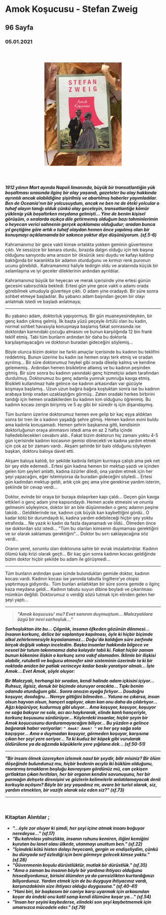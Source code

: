   
# Amok Koşucusu - Stefan Zweig
## 96 Sayfa
### 05.01.2021
  
<br>

  <p align="center" style="padding: 10px">
    <img alt="Amok-Koşucusu" src="../images/35_amok_kosucusu.jpg" width="250">
    <br>

<br>
<br>






***1912 yılının Mart ayında Napoli limanında,  büyük bir transatlantiğin yük boşaltması sırasında ilginç bir olay yaşandı, gazeteler bu olay hakkında ayrıntılı ancak olabildiğine şişirilmiş ve abartılmış haberler yayımladılar. Ben de Oceania'nın bir yolcusuydum, ancak ne ben ne de öteki yolcular o tuhaf olayın tanığı olduk çünkü olay geceleyin, transatlantiğe kömür yüklenip yük boşaltırken meydana gelmişti... Yine de benim kişisel görüşüm, o sıralarda açıkça dile getirmemiş olduğum bazı tahminlerimin o heyecan verici sahnenin gerçek açıklaması olduğudur; aradan bunca yıl geçtiğine göre artık o tuhaf olaydan hemen önce yapılmış olan bir konuşmayı açıklamamda bir sakınca yoktur diye düşünüyorum. (sf.5-6)***

Kahramanımız bir gece vakti kimse ortalıkta yokken geminin güvertesine çıktı. Ve sessizce bir kenara oturdu, birazda dalgın olduğu için tek başına olduğunu sanıyordu ama ansızın bir öksürük sesi duydu ve kafayı kaldırıp baktığında bir karanlıkta bir adamın oturduğunu ve kırmızı renk puronun ucunu görebildi.. Kahramanımız haliyle tedirgin oldu ve aralarında küçük bir selamlaşma ve iyi geceler dileklerinin ardından ayrıldılar.

Kahramanımız büyük bir heyecan ve merak içerisinde yine ertesi günün gecesini sabırsızlıkla bekledi. Ertesi gün yine gece vakti o adamı orada görebilmek umuduyla güverteye çıktı. O adam yine oradaydı. Bir süre sonra sohbet etmeye başladılar. Bu yabancı adam başından geçen bir olayı anlatmak istedi ve başladı anlatmaya;

____

Bu yabancı adam, doktorluk yapıyormuş. Bir gün muaneyesindeyken, bir genç kadın çıkmış gelmiş. İlk başta yüzü peçeyle örtülü olan bu kadın, normal sohbet havasıyla konuşmaya başlamış fakat sonrasında ise doktordan karnındaki çocuğu almasını ve bunun karşılığında 12 bin frank teklif etmiş. Tabi tüm bunların ardından bir daha bu doktorla karşılaşmayacağını ve doktorun buradan gideceğini söylemiş...

Böyle olunca bizim doktor ise farklı amaçlar içerisinde bu kadının bu teklifini reddetmiş. Bunun üzerine bu kadın ise hemen orayı terk etmiş ve oradan ayrılmış... Bir süre doktorumuz heykel gibi orada dikelip kalmış ve kendine gelememiş.. Ardından hemen bisikletine atlamış ve bu kadının peşinden gitmiş. Bir süre sonra bu kadının yanındaki genç hizmetçisi adam tarafından durdulmuş. Doktorumuz bu genç adamla yumruk yumruğa kavga etmiş. Bisikleti kullanılmaz hale gelince ise kadının arkasından var gücüyle koşmaya başlamış.. Uzun uzun bağıra bağıra koştuktan sonra ise bu kadının arabaya binip oradan uzaklaştığını görmüş.. Zaten oradaki herkes birbirini tandığı için hemen oradakilerden bu kadının kim olduğunu öğrenmiş. Bu kadının kocası zengin biriymiş ve 5 ay gibi bir süredir iş için dışarıdaymış.

Tüm bunların üzerine doktorumuz hemen eve gelip bir kaç eşya aldıktan sonra bir tren ile o kadının yaşadığı şehre gitmiş. Hemen kadının evini buldu ama kadınla konuşamadı. Hemen şehrin başkanına gitti, kendisinin doktorluğunun oraya alınmasını istedi ama en az 2 hafta içinde halledebilecekleri cevabını aldı..  Fakat bizim doktorun hiç zamanı yoktu 4-5 gün içerisinde kadının kocasının gemisi dönecekti ve kadına yardım etmek için çok az bir zamanı vardı.. Akşam şehirde bir balo olduğunu söyleyen başkan, doktoru baloya davet etti.

Akşam baloya katıldı, bir şekilde kadınla iletişim kurmaya çalıştı ama pek net bir şey elde edemedi.. Ertesi gün kadına hemen bir mektup yazdı ve içinden gelen tüm şeyleri anlattı, kadına özürler diledi, ona yardım etmek için her şeyi yapacağını, eğer istemiyorsa da buradan gideceğini söyledi... Ertesi gün kadından mektup geldi, artık çok geç ama yine gerekirse yardım isterim, şeklinde bir cevap verdi...

Doktor, evinde bir oraya bir buraya dolaşırken kapı çaldı... Geçen gün kavga ettikleri o genç adam yine kapısındaydı. Hemen acele etmesini ve onunla gelmesini söyleyince, doktor bir an bile düşünmeden o genç adamın peşine takıldı... Geldiklerinde ise, kadının çok büyük kan kaybettiğini gördü.. O kadar kötü bir durumdaydı ki, kadına yardım edebileceği hiçbir şey yoktu etrafında... Ne yazık ki kadın da fazla dayanamadı ve öldü.. Ölmeden önce ise doktordan söz istedi... "Tüm bu olanları kimsenin duymaması gerektiğini ve sır olarak saklaması gerektiğini"... Doktor bu sırrı saklayacağına söz verdi..

Oranın yerel, sorumlu olan doktoruna sahte bir evrak imzalattırdılar. Kadının ölümü kalp krizi olarak geçti... Bir kaç gün sonra kadının kocası geldiğinde bizim doktor hiçbir  şekilde bu adam ile görüşmedi...

_____

Tüm bunların ardından şuan içinde bulundukları gemide doktor, kadının kocası vardı. Kadının kocası ise yanında tabutla İngiltere'ye otopsi yaptırmaya gidiyordu.. Tüm bunları anlattıktan bir süre sonra gemide o ilginç kaza meydana geldi... Kadının tabutu suyun dibine boyladı ve çıkarılması mümkün değildi. Doktorumuz  o verdiği sözü tutmak için elinden gelen her şeyi yaptı...

____

> ***"Amok koşucusu' mu? Evet sanırım duymuştum... Malezyalılara özgü bir nevi sarhoşluk..."***

***Sarhoşluktan öte bu... Çılgınlık, insanın öfkeden gözünün dönmesi... İnsanın korkunç, delice bir saplantıya kapılması, öyle ki hiçbir biçimde alkol zehirlenmesiyle kıyaslanamaz... Doğu'da kaldığım süre zarfında birçok değişik vakayı inceledim. Başka insanlar hakkında bilgece ve nesnel bir tutum takınmamız daha kolaydır tabii ki. Fakat hiçbir zaman bunun kökenine ilişkin o korkunç sırra vakıf olamadım. İklimle bir ilişkisi olabilir, rutubetli ve boğucu atmosfer sinir sisteminin üzerinde ta ki bir noktada aniden bir patlak verinceye kadar baskı yaratıyor olmalı... İşte Amok... Evet Amok, şöyle oluyor:***

***Bir Malezyalı, herhangi bir  sıradan, kendi halinde adam içkisini içiyor... Ruhsuz, ilgisiz, donuk bir biçimde oturuyor oracıkta... Tıpkı benim odamda oturduğum gibi.. Sonra ansızın ayağa fırlıyor... Dosdoğru koşuyor, dosdoğru... Nereye gittiğini bilmeden... Yoluna ne çıkarsa, insan olsun hayvan olsun, hançeri saplıyor, akan kan onu daha da çıldırtıyor... Ağzı köpürüyor, kudurmuş gibi uluyor... Ama koşuyor, koşuyor, koşuyor ne sağa bakıyor ne sola, acı acı haykırarak, elinde kanlı hançeriyle, korkunç koşusunu sürdürüyor... Köylerdeki insanlar, hiçbir şeyin bir Amok koşucusunu durduramayacağını biliyor... Bu yüzden o gelince bağırarak haber veriyorlar: `" Amok! Amok! "` ve her şey sağa sola kaçışıyor... Ama o duymadan koşuyor, görmeden koşuyor, karşısına çıkan her şeyi yere seriyor... Ta ki kuduz bir köpek gibi vurularak öldürülene ya da ağzında köpüklerle yere yığılana dek... (sf.50-51)***

____

***"Bir insanı ölmek üzereyken izlemek nasıl bir şeydir, bilir misiniz? Bir ölüm döşeğinde bulundunuz mu, hiçbir bedenin acıyla iki büklüm olduğunu, morarmış tırnakların boşluğu kavrayışını gördünüz mü, can çekişen gırtlaktan çıkan hırıltıları, her bir organın kendini savunuşunu, her bir parmağın dehşete direnişini ve gözlerin kelimelerle anlatılamayacak denli korkuyla açılışını? Böyle bir şey yaşadınız mı, avare bir turist olarak, siz, yardım etmekten, bir vazife olarak söz eden siz?" (sf.73)***
____


<br>


### Kitaptan Alıntılar ;
- ***"...öyle zor oluyor ki şimdi, her şeyi içine atmak insanı boğuyor neredeyse..." (sf.17)***
- ***"Bu kahrolası yalnızlıkta, insanın ruhunu kemiren, iliğini kemiğini kurutan bu lanet olası ülkede, utanmayı unuttum ben." (sf.22)***
- ***"İçimdeki kötü histen dolayı heyecanlı, gergin ve endişeliydim, çünkü bu dünyada sırf özlediği için beni görmeye gelecek kimse yoktu." (sf.28)***
- ***"Güvenmenin koşulu dürüstlüktür, mutlak bir dürüstlük." (sf.35)***
- ***"Ama o zaman bu insanın böyle bir yardıma ihtiyacı olduğunu hissediyordunuz, birisini ölümden ya da çaresizlikten kurtardığınızı biliyordunuz. Yardım etmek için de bu duyguya ihtiyacınız vardı, karşınızdakinin size ihtiyacı olduğu duygusuna." (sf.40-41)***
- ***"Hani biri, bir başkasını bir caniye karşı uyarmak için arkasından koşar da öndeki onu katil sanıp kendi ölümüne koşar ya..." (sf.54)***
- ***"İnsan her şeyini kaybederse, elindeki son şeyi kaybetmemek için umarsızca mücadele eder." (sf.79)***